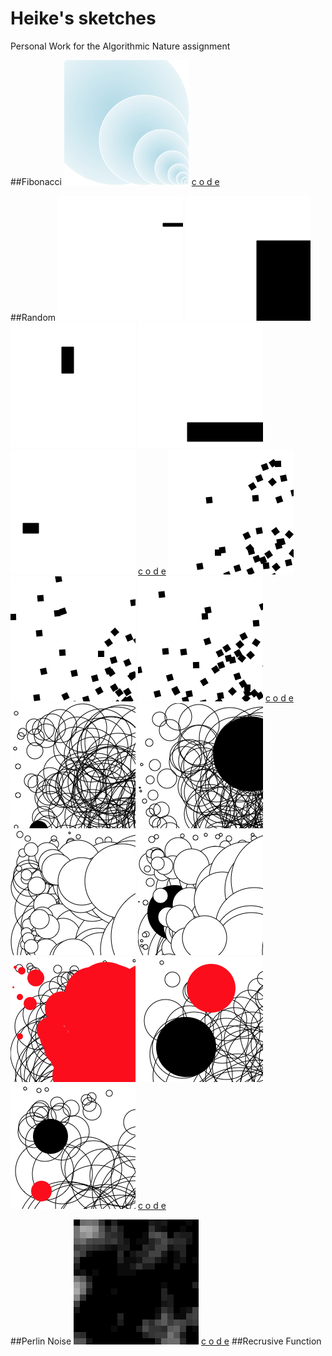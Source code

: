 # Heike's sketches
Personal Work for the Algorithmic Nature assignment

##Fibonacci
![](Heike/fibonacci/fibonacci2.jpg)
[c o d e](Heike/fibonacci/fibonacci2.pv)

##Random
![](Heike/random/iets1.jpg)
![](Heike/random/iets2.jpg)
![](Heike/random/iets3.jpg)
![](Heike/random/iets4.jpg)
![](Heike/random/iets5.jpg)
[c o d e](Heike/random/iets.pv)
![](Heike/random/squares1.jpg)
![](Heike/random/squares2.jpg)
![](Heike/random/squares3.jpg)
[c o d e](Heike/random/random_rotated_squares.pv)
![](Heike/random/1.jpg)
![](Heike/random/3.jpg)
![](Heike/random/7.jpg)
![](Heike/random/8.jpg)
![](Heike/random/10.jpg)
![](Heike/random/12huh.jpg)
![](Heike/random/13.jpg)
[c o d e](Heike/random/random_circles.pv)

##Perlin Noise
![](Heike/perlin_noise/noise_clouds.gif)
[c o d e](perlin_noise/noise_clouds.pv)
##Recrusive Function
